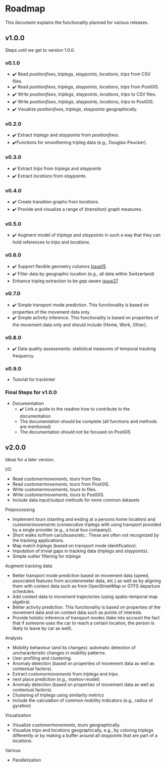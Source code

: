 # Roadmap

This document explains the functionality planned for various releases.

## v1.0.0

Steps until we get to version 1.0.0.

### v0.1.0

* :heavy_check_mark: Read *positionfixes*, *triplegs*, *staypoints*, *locations*, *trips* from CSV files.
* :heavy_check_mark: Read *positionfixes*, *triplegs*, *staypoints*, *locations*, *trips* from PostGIS.
* :heavy_check_mark: Write *positionfixes*, *triplegs*, *staypoints*, *locations*, *trips* to CSV files.
* :heavy_check_mark: Write *positionfixes*, *triplegs*, *staypoints*, *locations*, *trips* to PostGIS.
* :heavy_check_mark: Visualize *positionfixes*, *triplegs*, *staypoints* geographically.

### v0.2.0

* :heavy_check_mark: Extract *triplegs* and *staypoints* from *positionfixes*.
* :heavy_check_mark:Functions for smoothening tripleg data (e.g., Douglas-Peucker).

### v0.3.0

* :heavy_check_mark: Extract *trips* from *triplegs* and *staypoints*
* :heavy_check_mark: Extract *locations* from *staypoints*.

### v0.4.0

* :heavy_check_mark: Create transition graphs from *locations*.
* :heavy_check_mark: Provide and visualize a range of (transition) graph measures.

### v0.5.0

* :heavy_check_mark: Augment model of *triplegs* and *staypoints* in such a way that they can
  hold references to *trips* and *locations*.

### v0.6.0
* :heavy_check_mark: Support flexible geometry columns [Issue15](https://github.com/mie-lab/trackintel/issues/15)
* :heavy_check_mark: Filter data by geographic location (e.g., all data within Switzerland)
* Enhance tripleg extraction to be _gap aware_ [issue27](https://github.com/mie-lab/trackintel/issues/27)

### v0.7.0

* :heavy_check_mark: Simple transport mode prediction. This functionality is based on properties of the movement data only.
* :heavy_check_mark: Simple activity inference. This functionality is based on properties of the movement data only and should include {Home, Work, Other}.

### v0.8.0

* :heavy_check_mark: Data quality assessments: statistical measures of temporal tracking frequency.

### v0.9.0

* Tutorial for trackintel

### Final Steps for v1.0.0

* Documentation
  * :heavy_check_mark: Link a guide to the readme how to contribute to the documentation
  * The documentation should be complete (all functions and methods are mentioned)
  * The documentation should not be focused on PostGIS 


## v2.0.0

Ideas for a later version.

I/O
* Read *customermovements*, *tours* from files.
* Read *customermovements*, *tours* from PostGIS.
* Write *customermovements*, *tours* to files.
* Write *customermovements*, *tours* to PostGIS.
* Include data input/output methods for more common datasets


Preprocessing
* Implement *tours* (starting and ending at a persons home location) and *customermovements* (consecutive triplegs with using transport provided by a single provider (e.g., a local bus company)).
* Short walks to/from cars/buses/etc.: These are often not recognized by the tracking applications.
* Map match *triplegs* (based on transport mode identification). 
* Imputation of trivial gaps in tracking data (*triplegs* and *staypoints*).
* Simple outlier filtering for *triplegs*

Augment tracking data:
* Better transport mode prediction based on movement data (speed, associated features from accelerometer data, etc.) as well as by aligning them with context data such as from OpenStreetMap or GTFS departure schedules. 
* Add context data to movement trajectories (using spatio-temporal map algebra).
* Better activity prediction. This functionality is based on properties of the movement data and on context data such as points of interests.
* Provide holistic inference of transport modes (take into account the fact that if someone uses the car to reach a certain location, the person is likely to leave by car as well).

Analysis
* Mobility behaviour (and its changes): automatic detection of uncharacteristic changes in mobility patterns.
* User profiling and clustering.
* Anomaly detection (based on properties of movement data as well as contextual factors).
* Extract *customermovements* from *triplegs* and *trips*.
* next place prediction (e.g., markov-model)
* Anomaly detection (based on properties of movement data as well as contextual factors).
* Clustering of triplegs using similarity metrics
* Include the calculation of common mobility indicators (e.g., radius of gyration)

Visualization 
* Visualize *customermovements*, *tours* geographically.
* Visualize *trips* and *locations* geographically, e.g., by coloring *triplegs*
  differently or by making a buffer around all *staypoints* that are part of
  a *locations*.

Various
* Parallelization



